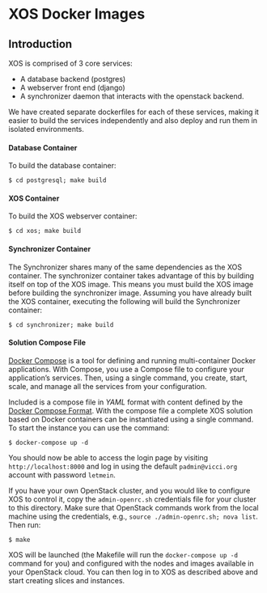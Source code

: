 # XOS Docker Images

## Introduction

 XOS is comprised of 3 core services:

  * A database backend (postgres)
  * A webserver front end (django)
  * A synchronizer daemon that interacts with the openstack backend.

We have created separate dockerfiles for each of these services, making it
easier to build the services independently and also deploy and run them in
isolated environments.

#### Database Container

To build the database container:

```
$ cd postgresql; make build
```

#### XOS Container

To build the XOS webserver container:

```
$ cd xos; make build
```

#### Synchronizer Container

The Synchronizer shares many of the same dependencies as the XOS container. The
synchronizer container takes advantage of this by building itself on top of the
XOS image. This means you must build the XOS image before building the
synchronizer image.  Assuming you have already built the XOS container,
executing the following will build the Synchronizer container:

```
$ cd synchronizer; make build
```

#### Solution Compose File

[Docker Compose](https://docs.docker.com/compose/) is a tool for defining and
running multi-container Docker applications. With Compose, you use a Compose
file to configure your application’s services. Then, using a single command, you
create, start, scale, and manage all the services from your configuration.

Included is a compose file in *YAML* format with content defined by the [Docker
Compose Format](https://docs.docker.com/compose/compose-file/). With the compose
file a complete XOS solution based on Docker containers can be instantiated
using a single command. To start the instance you can use the command:

```
$ docker-compose up -d
```

You should now be able to access the login page by visiting
`http://localhost:8000` and log in using the default `padmin@vicci.org` account
with password `letmein`.

If you have your own OpenStack cluster, and you would like to configure XOS to
control it, copy the `admin-openrc.sh` credentials file for your cluster to
this directory.  Make sure that OpenStack commands work from the local machine
using the credentials, e.g., `source ./admin-openrc.sh; nova list`.  Then run:

```
$ make
```

XOS will be launched (the Makefile will run the `docker-compose up -d` command
for you) and configured with the nodes and images available in your
OpenStack cloud.  You can then log in to XOS as described above and start creating
slices and instances.
